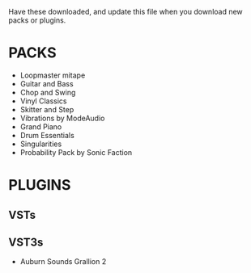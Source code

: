 Have these downloaded, and update this file when you download new packs or plugins. 

# PACKS
- Loopmaster mitape
- Guitar and Bass
- Chop and Swing
- Vinyl Classics
- Skitter and Step
- Vibrations by ModeAudio
- Grand Piano
- Drum Essentials
- Singularities
- Probability Pack by Sonic Faction

# PLUGINS
## VSTs
## VST3s
- Auburn Sounds Grallion 2
